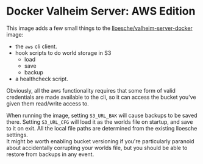 # Docker Valheim Server: AWS Edition

This image adds a few small things to the [lloesche/valheim-server-docker][1] image:

* the `aws` cli client.
* hook scripts to do world storage in S3
  * load
  * save
  * backup
* a healthcheck script.

Obviously, all the aws functionality requires that some form of valid credentials are made available to the cli, so it can access the bucket you've given them read/write access to.

When running the image, setting `S3_URL_BAK` will cause backups to be saved there. Setting `S3_URL_CFG` will load it as the worlds file on startup, and save to it on exit. All the local file paths are determined from the existing lloesche settings.<br/>
It might be worth enabling bucket versioning if you're particularly paranoid about accidentally corrupting your worlds file, but you should be able to restore from backups in any event.

[1]: https://github.com/lloesche/valheim-server-docker
